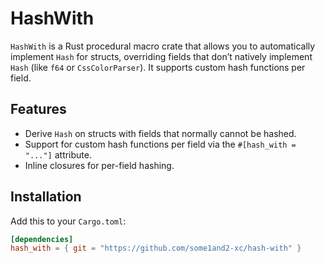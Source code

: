 # HashWith

`HashWith` is a Rust procedural macro crate that allows you to automatically implement `Hash` for structs, overriding fields that don’t natively implement `Hash` (like `f64` or `CssColorParser`). It supports custom hash functions per field.

## Features

- Derive `Hash` on structs with fields that normally cannot be hashed.
- Support for custom hash functions per field via the `#[hash_with = "..."]` attribute.
- Inline closures for per-field hashing.

## Installation

Add this to your `Cargo.toml`:

```toml
[dependencies]
hash_with = { git = "https://github.com/some1and2-xc/hash-with" }
```

